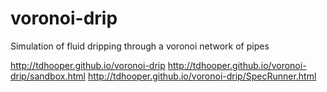 voronoi-drip
============

Simulation of fluid dripping through a voronoi network of pipes

http://tdhooper.github.io/voronoi-drip
http://tdhooper.github.io/voronoi-drip/sandbox.html
http://tdhooper.github.io/voronoi-drip/SpecRunner.html

